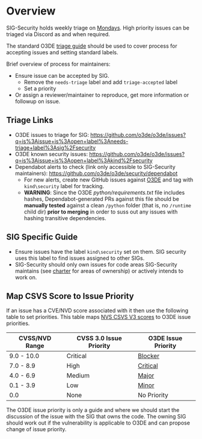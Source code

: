 
# Overview

SIG-Security holds weekly triage on [Mondays](https://lists.o3de.org/g/o3de-calendar/calendar). High priority issues can be triaged via Discord as and when required.

The standard O3DE [triage guide](https://github.com/o3de/community/) should be used to cover process for accepting issues and setting standard labels.

Brief overview of process for maintainers:
* Ensure issue can be accepted by SIG. 
    * Remove the `needs-triage` label and add `triage-accepted` label
    * Set a priority
* Or assign a reviewer/maintainer to reproduce, get more information or followup on issue.

## Triage Links
* O3DE issues to triage for SIG: https://github.com/o3de/o3de/issues?q=is%3Aissue+is%3Aopen+label%3Aneeds-triage+label%3Asig%2Fsecurity
* O3DE known security issues: https://github.com/o3de/o3de/issues?q=is%3Aissue+is%3Aopen+label%3Akind%2Fsecurity
* Dependabot alerts to check (link only accessible to SIG-Security maintainers): https://github.com/o3de/o3de/security/dependabot
    * For new alerts, create new GitHub issues against [O3DE](https://github.com/o3de/o3de) and tag with `kind\security` label for tracking.
    * **WARNING**: Since the O3DE _python/requirements.txt_ file includes hashes, Dependabot-generated PRs against this file should be **manually tested** against a clean `/python` folder (that is, no `/runtime` child dir) **prior to merging** in order to suss out any issues with hashing transitive dependencies.

## SIG Specific Guide
* Ensure issues have the label `kind\security` set on them. SIG security uses this label to find issues assigned to other SIGs.
* SIG-Security should only own issues for code areas SIG-Security maintains (see [charter](https://github.com/o3de/sig-security/blob/main/governance/SIG%20Security%20Charter.md) for areas of ownership) or actively intends to work on.

## Map CSVS Score to Issue Priority
If an issue has a CVE/NVD score associated with it then use the following table to set priorities. This table maps
[NVS CSVS V3 scores](https://nvd.nist.gov/vuln-metrics/cvss) to O3DE issue priorities.

| CVSS/NVD Range | CVSS 3.0 Issue Priority | O3DE Issue Priority                                                 |
|----------------|-------------------------|---------------------------------------------------------------------|
| 9.0 - 10.0     | Critical                | [Blocker](https://github.com/o3de/o3de/labels/priority%2Fblocker)   |
| 7.0 - 8.9      | High                    | [Critical](https://github.com/o3de/o3de/labels/priority%2Fcritical) |
| 4.0 - 6.9      | Medium                  | [Major](https://github.com/o3de/o3de/labels/priority%2Fmajor)       |
| 0.1 - 3.9      | Low                     | [Minor](https://github.com/o3de/o3de/labels/priority%2Fminor)       |
| 0.0            | None                    | No Priority                                                         |

The O3DE issue priority is only a guide and where we should start the discussion of the issue with the SIG that owns the code.
The owning SIG should work out if the vulnerability is applicable to O3DE and can propose change of issue priority.




